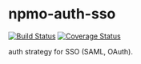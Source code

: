 # npmo-auth-sso

[![Build Status](https://travis-ci.org/npm/npmo-auth-sso.png)](https://travis-ci.org/npm/npmo-auth-sso)
[![Coverage Status](https://coveralls.io/repos/npm/npmo-auth-sso/badge.svg?branch=)](https://coveralls.io/r/npm/npmo-auth-sso?branch=master)

auth strategy for SSO (SAML, OAuth).
